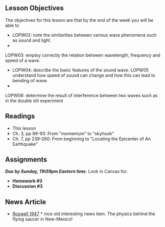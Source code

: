 Lesson Objectives
-----------------

The objectives for this lesson are that by the end of the week you will be able to
* LOPW02: note the similarities between various wave phenomena such as sound and light. 
* LOPW03: employ correctly the relation between wavelength, frequency and speed of a wave.
* LOPW04: describe the basic features of the sound wave.LOPW05	understand how speed of sound can change and how this can lead to bending of wave.
* LOPW06: determine the result of interference between two waves such as in the double slit experiment 

Readings
--------

- This lesson
- Ch. 3, pp 89-93: From "momentum" to "skyhook"
- Ch. 7, pp 239-260: From beginning to "Locating the Epicenter of An Earthquake"

Assignments
-----------

_**Due by Sunday, 11h59pm Eastern time**_. Look in Canvas for:

- **Homework #3**
- **Discussion #3**

News Article
------------

- [Roswell 1947](http://www.angelfire.com/indie/anna_jones1/daily_record.html) \* nice old interesting news item. The physics behind the flying saucer in New-Mexico!